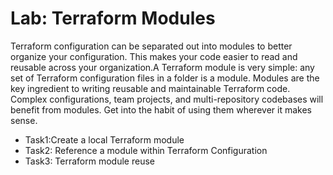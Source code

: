 # Lab: Terraform Modules

Terraform configuration can be separated out into modules to better organize your configuration. This makes your code easier to read and reusable across your organization.A Terraform module is very simple: any set of Terraform configuration files in a folder is a module. Modules are the key ingredient to writing reusable and maintainable Terraform code. Complex configurations, team projects, and multi-repository codebases will benefit from modules. Get into the habit of using them wherever it makes sense.

- Task1:Create a local Terraform module
- Task2: Reference a module within Terraform Configuration
- Task3: Terraform module reuse
